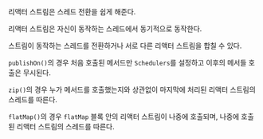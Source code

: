 리액터 스트림은 스레드 전환을 쉽게 해준다.

리액터 스트림은 자신이 동작하는 스레드에서 동기적으로 동작한다.

스트림이 동작하는 스레드를 전환하거나 서로 다른 리액터 스트림을 합칠 수 있다.

`publishOn()`의 경우 처음 호출된 메서드만 `Schedulers`를 설정하고 이후의 메서들 호출은 무시된다.

`zip()`의 경우 누가 메서드를 호출했는지와 상관없이 마지막에 처리된 리액터 스트림의 스레드를 따른다.

`flatMap()`의 경우 `flatMap` 블록 안의 리액터 스트림이 나중에 호출되며, 나중에 호출된 리액터 스트림의 스레드를 따른다.
